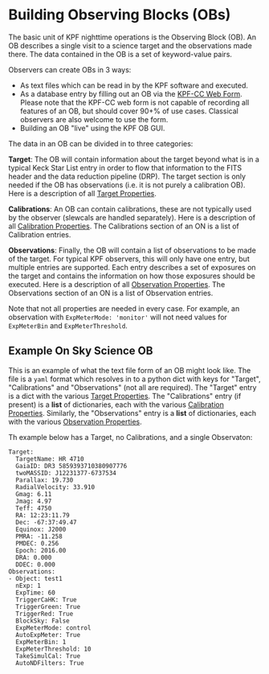 # Building Observing Blocks (OBs)

The basic unit of KPF nighttime operations is the Observing Block (OB). An OB describes a single visit to a science target and the observations made there. The data contained in the OB is a set of keyword-value pairs. 

Observers can create OBs in 3 ways:

* As text files which can be read in by the KPF software and executed.
* As a database entry by filling out an OB via the [KPF-CC Web Form](https://www3.keck.hawaii.edu/login/?url=https://www3.keck.hawaii.edu/observers/kpf-cc/rel/index.html?). Please note that the KPF-CC web form is not capable of recording all features of an OB, but should cover 90+% of use cases.  Classical observers are also welcome to use the form.
* Building an OB "live" using the KPF OB GUI.

The data in an OB can be divided in to three categories:

**Target**: The OB will contain information about the target beyond what is in a typical Keck Star List entry in order to flow that information to the FITS header and the data reduction pipeline (DRP).  The target section is only needed if the OB has observations (i.e. it is not purely a calibration OB). Here is a description of all [Target Properties](../TargetProperties).

**Calibrations**: An OB can contain calibrations, these are not typically used by the observer (slewcals are handled separately). Here is a description of all [Calibration Properties](../CalibrationProperties). The Calibrations section of an ON is a list of Calibration entries.

**Observations**: Finally, the OB will contain a list of observations to be made of the target. For typical KPF observers, this will only have one entry, but multiple entries are supported. Each entry describes a set of exposures on the target and contains the information on how those exposures should be executed. Here is a description of all [Observation Properties](../ObservationProperties). The Observations section of an ON is a list of Observation entries.

Note that not all properties are needed in every case. For example, an observation with `ExpMeterMode: 'monitor'` will not need values for `ExpMeterBin` and `ExpMeterThreshold`.


## Example On Sky Science OB

This is an example of what the text file form of an OB might look like. The file is a  `yaml` format which resolves in to a python dict with keys for "Target", "Calibrations" and "Observations" (not all are required).  The "Target" entry is a dict with the various [Target Properties](../TargetProperties).  The "Calibrations" entry (if present) is a **list** of dictionaries, each with the various [Calibration Properties](../CalibrationProperties).  Similarly, the "Observations" entry is a **list** of dictionaries, each with the various [Observation Properties](../ObservationProperties).

Th example below has a Target, no Calibrations, and a single Observaton:

```
Target:
  TargetName: HR 4710
  GaiaID: DR3 5859393710380907776
  twoMASSID: J12231377-6737534
  Parallax: 19.730
  RadialVelocity: 33.910
  Gmag: 6.11
  Jmag: 4.97
  Teff: 4750
  RA: 12:23:11.79
  Dec: -67:37:49.47
  Equinox: J2000
  PMRA: -11.258
  PMDEC: 0.256
  Epoch: 2016.00
  DRA: 0.000
  DDEC: 0.000
Observations:
- Object: test1
  nExp: 1
  ExpTime: 60
  TriggerCaHK: True
  TriggerGreen: True
  TriggerRed: True
  BlockSky: False
  ExpMeterMode: control
  AutoExpMeter: True
  ExpMeterBin: 1
  ExpMeterThreshold: 10
  TakeSimulCal: True
  AutoNDFilters: True
```